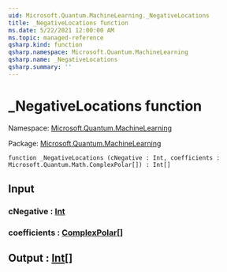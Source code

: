 ```yaml
---
uid: Microsoft.Quantum.MachineLearning._NegativeLocations
title: _NegativeLocations function
ms.date: 5/22/2021 12:00:00 AM
ms.topic: managed-reference
qsharp.kind: function
qsharp.namespace: Microsoft.Quantum.MachineLearning
qsharp.name: _NegativeLocations
qsharp.summary: ''
---
```


# _NegativeLocations function

Namespace: [Microsoft.Quantum.MachineLearning](xref:Microsoft.Quantum.MachineLearning)

Package: [Microsoft.Quantum.MachineLearning](https://nuget.org/packages/Microsoft.Quantum.MachineLearning)




```qsharp
function _NegativeLocations (cNegative : Int, coefficients : Microsoft.Quantum.Math.ComplexPolar[]) : Int[]
```


## Input

### cNegative : [Int](xref:microsoft.quantum.qsharp.valueliterals#int-literals)




### coefficients : [ComplexPolar](xref:Microsoft.Quantum.Math.ComplexPolar)[]





## Output : [Int](xref:microsoft.quantum.qsharp.valueliterals#int-literals)[]

